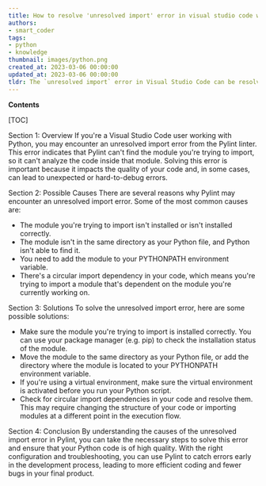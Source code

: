 ```yaml
---
title: How to resolve 'unresolved import' error in visual studio code with pylint?
authors:
- smart_coder
tags:
- python
- knowledge
thumbnail: images/python.png
created_at: 2023-03-06 00:00:00
updated_at: 2023-03-06 00:00:00
tldr: The `unresolved import` error in Visual Studio Code can be resolved by adding the root directory of the project to the `python.path` setting in the workspace or user settings.
---
```


**Contents**

[TOC]

Section 1: Overview
If you're a Visual Studio Code user working with Python, you may encounter an unresolved import error from the Pylint linter. This error indicates that Pylint can't find the module you're trying to import, so it can't analyze the code inside that module. Solving this error is important because it impacts the quality of your code and, in some cases, can lead to unexpected or hard-to-debug errors.

Section 2: Possible Causes
There are several reasons why Pylint may encounter an unresolved import error. Some of the most common causes are:
- The module you're trying to import isn't installed or isn't installed correctly.
- The module isn't in the same directory as your Python file, and Python isn't able to find it.
- You need to add the module to your PYTHONPATH environment variable.
- There's a circular import dependency in your code, which means you're trying to import a module that's dependent on the module you're currently working on.

Section 3: Solutions
To solve the unresolved import error, here are some possible solutions:
- Make sure the module you're trying to import is installed correctly. You can use your package manager (e.g. pip) to check the installation status of the module.
- Move the module to the same directory as your Python file, or add the directory where the module is located to your PYTHONPATH environment variable.
- If you're using a virtual environment, make sure the virtual environment is activated before you run your Python script.
- Check for circular import dependencies in your code and resolve them. This may require changing the structure of your code or importing modules at a different point in the execution flow.

Section 4: Conclusion
By understanding the causes of the unresolved import error in Pylint, you can take the necessary steps to solve this error and ensure that your Python code is of high quality. With the right configuration and troubleshooting, you can use Pylint to catch errors early in the development process, leading to more efficient coding and fewer bugs in your final product.

